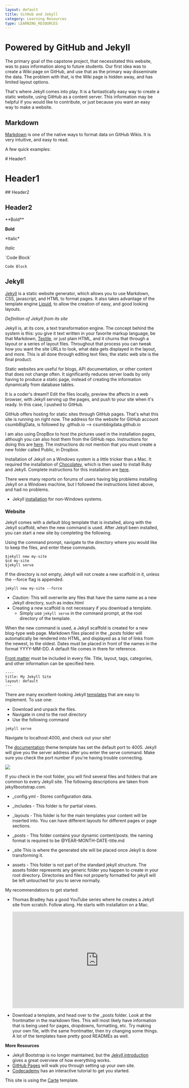 ```yaml
---
layout: default
title: GitHub and Jekyll
category: Learning Resources
type: LEARNING_RESOURCES
---
```


# Powered by GitHub and Jekyll

The primary goal of the capstone project, that necessitated this website, was to pass information along to future students.  Our first idea was to create a Wiki page on GitHub, and use that as the primary way disseminate the data.  The problem with that, is the Wiki page is hidden away, and has limited layout options.  

That's where Jekyll comes into play.  It is a fantastically easy way to create a static website, using GitHub as a content server.  This information may be helpful if you would like to contribute, or just because you want an easy way to make a website.  

## Markdown

<a href="https://github.com/adam-p/markdown-here/wiki/Markdown-Cheatsheet" target="blank">Markdown</a> is one of the native ways to format data on GitHub Wikis.  It is very intuitive, and easy to read.

A few quick examples:

\# Header1

# Header1


\#\# Header2

## Header2

\*\*Bold\*\*

**Bold**

\*Italic\*

*Italic*

\`Code Block`

`Code Block`

## Jekyll

<a href="https://jekyllrb.com/" target="blank">Jekyll</a> is a static website generator, which allows you to use Markdown, CSS, javascript, and HTML to format pages.  It also takes advantage of the template engine <a href="https://github.com/Shopify/liquid/wiki" target="blank">Liquid</a>, to allow the creation of easy, and good looking layouts.

*Definition of Jekyll from its site*

Jekyll is, at its core, a text transformation engine. The concept behind the system is this: you give it text written in your favorite markup language, be that Markdown, <a href="http://redcloth.org/textile" target="blank">Textile</a>, or just plain HTML, and it churns that through a layout or a series of layout files. Throughout that process you can tweak how you want the site URLs to look, what data gets displayed in the layout, and more. This is all done through editing text files; the static web site is the final product.

Static websites are useful for blogs, API documentation, or other content that does not change often.  It significantly reduces server loads by only having to produce a static page, instead of creating the information dynamically from database tables.  

It is a coder's dream!!  Edit the files locally, preview the affects in a web browser, with Jekyll serving up the pages, and push to your site when it's ready.  In this case, I pushed to GitHub.

GitHub offers hosting for static sites through GitHub pages.  That's what this site is running on right now.  The address for the website for GitHub account csumbBigData, is followed by .github.io --> csumbbigdata.github.io

I am also using DropBox to host the pictures used in the installation pages, although you can also host them from the GitHub repo.  Instructions for doing this are <a href="http://benwilhelm.com/the-website/nerd-stuff/2014/12/21/building-an-image-heavy-jekyll-site/" target="blank">here</a>.  The instructions do not mention that you must create a new folder called Public, in Dropbox.

Installation of Jekyll on a Windows system is a little tricker than a Mac.  It required the installation of <a href="https://chocolatey.org/" target="blank">Chocolatey</a>, which is then used to install Ruby and Jekyll.  Complete instructions for this installation are <a href="https://davidburela.wordpress.com/2015/11/28/easily-install-jekyll-on-windows-with-3-command-prompt-entries-and-chocolatey/" target="blank">here</a>.  

There were many reports on forums of users having big problems installing Jekyll on a Windows machine, but I followed the instructions listed above, and had no problems.

 - Jekyll <a href="https://jekyllrb.com/docs/installation/" target="blank">installation</a> for non-Windows systems.

### Website
Jekyll comes with a default blog template that is installed, along with the Jekyll scaffold, when the new command is used.  After Jekyll been installed, you can start a new site by completing the following.  

Using the command prompt, navigate to the directory where you would like to keep the files, and enter these commands.

    $jekyll new my-site
    $cd my-site
    $jekyll serve


If the directory is not empty, Jekyll will not create a new scaffold in it, unless the \--force flag is appended.

    jekyll new my-site --force
    
 * *Caution:* This will overwrite any files that have the same name as a new Jekyll directory, such as index.html
 * Creating a new scaffold is not necessary if you download a template.
    * Simply use `jekyll serve` in the command prompt, at the root directory of the template.
    
<!-- endList -->
    
When the new command is used, a Jekyll scaffold is created for a new blog-type web page.   Markdown files placed in the _posts folder will automatically be rendered into HTML, and displayed as a list of links from the newest, to the oldest. Dates must be placed in front of the names in the format YYYY-MM-DD.  A default file comes in there for reference.

<a href="https://jekyllrb.com/docs/frontmatter/" target="blank">Front matter</a> must be included in every file.  Title, layout, tags, categories, and other information can be specified here.

    ----
    title: My Jekyll Site
    layout: default
    ---

   
There are many excellent-looking Jekyll <a href="http://jekyllthemes.org/" target="blank">templates</a> that are easy to implement.  To use one:

 - Download and unpack the files.  
 - Navigate in cmd to the root directory
 - Use the following command
 
<!-- endList -->

    jekyll serve
    
Navigate to localhost:4000, and check out your site!

The <a href="http://jekyllthemes.org/themes/documentation-theme-jekyll/" target="blank">documentation</a> theme template has set the default port to 4005.  Jekyll will give you the server address after you enter the serve command. Make sure you check the port number if you're having trouble connecting.  

![](https://dl.dropboxusercontent.com/s/taigvs683i5g4ln/jekyll_serve.PNG?dl=0) 


If you check in the root folder, you will find several files and folders that are common to every Jekyll site.  The following descriptions are taken from jekyllbootstrap.com.

 - _config.yml - Stores configuration data.

 - _includes - This folder is for partial views.

 - _layouts - This folder is for the main templates your content will be inserted into. You can have different layouts for different pages or page sections.

 - _posts - This folder contains your dynamic content/posts. the naming format is required to be @YEAR-MONTH-DATE-title.md

 - _site This is where the generated site will be placed once Jekyll is done transforming it.

 - assets - This folder is not part of the standard jekyll structure. The assets folder represents any generic folder you happen to create in your root directory. Directories and files not properly formatted for jekyll will be left untouched for you to serve normally.
 
My recommendations to get started:

 - Thomas Bradley has a good YouTube series where he creates a Jekyll site from scratch.  Follow along.  He starts with installation on a Mac.  
   <iframe width="560" height="315" src="https://www.youtube.com/embed/oiNVQ9Zjy4o?list=PLWjCJDeWfDdfVEcLGAfdJn_HXyM4Y7_k-" frameborder="0" allowfullscreen></iframe> 
    
   <br> 
 - Download a template, and head over to the _posts folder.  Look at the frontmatter in the markdown files.  This will most likely have information that is being used for pages, dropdowns, formatting, etc.  Try making your own file, with the same frontmatter, then try changing some things.  A lot of the templates have pretty good READMEs as well.  
 
**More Resources**

 - Jekyll Bootstrap is no longer maintained, but the <a href="http://themes.jekyllbootstrap.com/preview/twitter/lessons/2011/12/29/jekyll-introduction/" target="blank">Jekyll introduction</a> gives a great overview of how everything works.
 - <a href="https://pages.github.com/" target="blank">GitHub Pages</a> will walk you through setting up your own site. 
 - <a href="https://www.codecademy.com/courses/deploy-a-website" target="none">Codecademy</a> has an interactive tutorial to get you started.

This site is using the <a href="http://jekyllthemes.org/themes/carte/" target="blank">Carte</a> template.  

